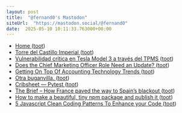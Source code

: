 ```yaml
---
layout: post
title:  "@fernand0's Mastodon"
siteUrl:  "https://mastodon.social/@fernand0"
date:  2025-05-10 10:11:33.763000+00:00
---
```

*  [Home ](https://github.com/Z3Prover/z3/wik) ([toot](https://mastodon.social/@fernand0/114482996429251897))
*  [Torre del Castillo Imperial ](https://www.flickr.com/photos/fernand0/54479645795) ([toot](https://mastodon.social/@fernand0/114482919892048775))
*  [Vulnerabilidad crítica en Tesla Model 3 a través del TPMS ](https://unaaldia.hispasec.com/2025/05/vulnerabilidad-critica-en-tesla-model-3-a-traves-del-tpms.htm) ([toot](https://mastodon.social/@fernand0/114482775656825353))
*  [Does the Chief Marketing Officer Role Need an Update? ](https://hbr.org/2025/05/does-the-chief-marketing-officer-role-need-an-updat) ([toot](https://mastodon.social/@fernand0/114482519113250193))
*  [Getting On Top Of Accounting Technology Trends ](https://thedatascientist.com/getting-on-top-of-accounting-technology-trends) ([toot](https://mastodon.social/@fernand0/114480858720175363))
*  [Otra buganvilla. ](https://avecesunafoto.wordpress.com/2025/05/08/otra-buganvilla) ([toot](https://mastodon.social/@fernand0/114479021049400206))
*  [Cribsheet — Pytest ](https://datawookie.dev/blog/2025/04/pytest-cheat-sheet) ([toot](https://mastodon.social/@fernand0/114479011184898400))
*  [The Brief – How France paved the way to Spain’s blackout   ](https://www.euractiv.com/section/politics/opinion/the-brief-how-france-paved-the-way-to-spains-blackout/) ([toot](https://mastodon.social/@fernand0/114478753651985159))
*  [How to make a beautiful, tiny npm package and publish it ](https://medium.com/@Bamblehorse/how-to-make-a-beautiful-tiny-npm-package-and-publish-it-2881d4307f7) ([toot](https://mastodon.social/@fernand0/114478566863070583))
*  [5 Javascript Clean Coding Patterns To Enhance your Code ](https://medium.com/arionkoder-engineering/5-javascript-clean-coding-patterns-to-enhance-your-code-cc205d8d1ab) ([toot](https://mastodon.social/@fernand0/114478417117892596))
